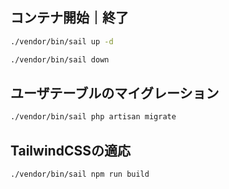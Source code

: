 ## コンテナ開始｜終了
```bash
./vendor/bin/sail up -d
```
```bash
./vendor/bin/sail down
```

## ユーザテーブルのマイグレーション
```bash
./vendor/bin/sail php artisan migrate
```

## TailwindCSSの適応
```bash
./vendor/bin/sail npm run build
```
